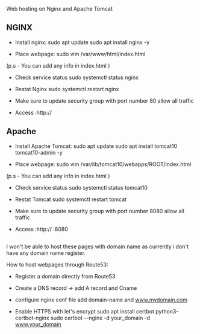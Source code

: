 Web hosting on Nginx and Apache Tomcat

## NGINX

- Install nginx:
 sudo apt update
 sudo apt install nginx -y

- Place webpage:
 sudo vim /var/www/html/index.html

(p.s - You can add any info in index.html )

- Check service status
 sudo systemctl status nginx

- Restat Nginx
 sudo systemctl restart nginx

- Make sure to update security group with port number 80 allow all traffic 

- Access :http:// <ec2-ip>


## Apache

- Install Apache Tomcat:
 sudo apt update
 sudo apt install tomcat10 tomcat10-admin -y

- Place webpage:
 sudo vim /var/lib/tomcat10/webapps/ROOT/index.html

(p.s - You can add any info in index.html )

- Check service status
 sudo systemctl status tomcat10

- Restat Tomcat
 sudo systemctl restart tomcat

- Make sure to update security group with port number 8080 allow all traffic

- Access :http:// <ec2-ip>:8080


##

I won't be able to host these pages with domain name as currently i don't have any domain name register.

How to host webpages through Route53:

- Register a domain directly from Route53

- Create a DNS record
-> add A record and Cname

- configure nginx conf file add domain-name and www.mydomain.com 

- Enable HTTPS with let's encrypt
    sudo apt install certbot python3-certbot-nginx
    sudo certbot --nginx -d your_domain -d www.your_domain
##
